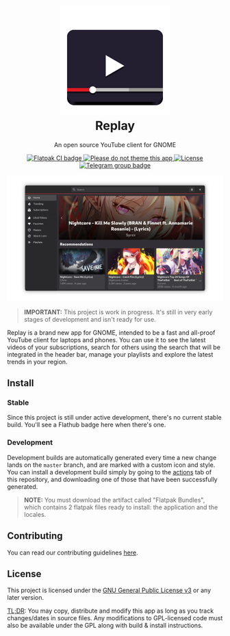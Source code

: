 <h1 align="center">
    <img alt="Project logo" src="data/icons/scalable/apps/com.github.nahuelwexd.Replay.svg">
    <br>
    Replay
</h1>

<p align="center">
    An open source YouTube client for GNOME
</p>

<p align="center">
    <a href="https://github.com/nahuelwexd/Replay/actions?query=workflow:Flatpak">
        <img alt="Flatpak CI badge" src="https://github.com/nahuelwexd/Replay/workflows/Flatpak/badge.svg">
    </a>
    <a href="https://stopthemingmy.app">
        <img alt="Please do not theme this app" src="https://stopthemingmy.app/badge.svg">
    </a>
    <a href="COPYING">
        <img alt="License" src="https://img.shields.io/github/license/nahuelwexd/Replay?label=License&logo=gnu">
    </a>
    <a href="https://t.me/ReplayApp">
        <img alt="Telegram group badge" src="https://img.shields.io/badge/Telegram-Join_the_chat-2CA5E0?style=flat&logo=telegram">
    </a>
</p>

![UI Mockup](ui-mockup.png)

> **IMPORTANT:** This project is work in progress. It's still in very early stages of development and isn't ready for use.

Replay is a brand new app for GNOME, intended to be a fast and all-proof YouTube client for laptops and phones. You can use it to see the latest videos of your subscriptions, search for others using the search that will be integrated in the header bar, manage your playlists and explore the latest trends in your region.

## Install

### Stable

Since this project is still under active development, there's no current stable build. You'll see a Flathub badge here when there's one.

### Development

Development builds are automatically generated every time a new change lands on the `master` branch, and are marked with a custom icon and style. You can install a development build simply by going to the [actions](https://github.com/nahuelwexd/Replay/actions) tab of this repository, and downloading one of those that have been successfully generated.

> **NOTE:** You must download the artifact called "Flatpak Bundles", which contains 2 flatpak files ready to install: the application and the locales.

## Contributing

You can read our contributing guidelines [here](CONTRIBUTING.md).

## License

This project is licensed under the [GNU General Public License v3](COPYING) or any later version.

[TL;DR](https://www.tldrlegal.com/l/gpl-3.0): You may copy, distribute and modify this app as long as you track changes/dates in source files. Any modifications to GPL-licensed code must also be available under the GPL along with build & install instructions.
